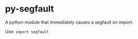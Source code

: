 # py-segfault
A python module that immediately causes a segfault on import.

Use:
`import segfault`

